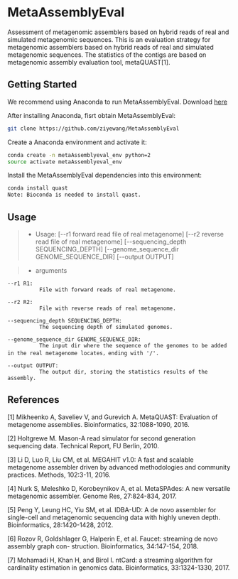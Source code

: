 # MetaAssemblyEval
Assessment of metagenomic assemblers based on hybrid reads of real and simulated metagenomic sequences.
This is an evaluation strategy for metagenomic assemblers based on hybrid reads of real and simulated metagenomic sequences. The statistics of the contigs are based on metagenomic assembly evaluation tool, metaQUAST[1].

## <a name="started"></a>Getting Started

We recommend using Anaconda to run MetaAssemblyEval. Download [here](https://www.continuum.io/downloads)

After installing Anaconda, fisrt obtain MetaAssemblyEval:

```sh
git clone https://github.com/ziyewang/MetaAssemblyEval
```
Create a Anaconda environment and activate it:

```sh
conda create -n metaAssemblyeval_env python=2
source activate metaAssemblyeval_env
```

Install the MetaAssemblyEval dependencies into this environment:

```sh
conda install quast 
Note: Bioconda is needed to install quast.
```
## <a name="usage"></a>Usage


> - Usage:         [--r1 forward read file of real metagenome]
                   [--r2 reverse read file of real metagenome]
                   [--sequencing_depth SEQUENCING_DEPTH]
                   [--genome_sequence_dir GENOME_SEQUENCE_DIR] 
                   [--output OUTPUT]


> - arguments
				
  	--r1 R1: 
              File with forward reads of real metagenome.
	
  	--r2 R2: 
              File with reverse reads of real metagenome.
         
    --sequencing_depth SEQUENCING_DEPTH:
              The sequencing depth of simulated genomes.
              
    --genome_sequence_dir GENOME_SEQUENCE_DIR:
              The input dir where the sequence of the genomes to be added in the real metagenome locates，ending with '/'.
              
    --output OUTPUT:       
              The output dir, storing the statistics results of the assembly.
              
              
              
              
    
              
## <a name="preprocessing"></a>References

[1] Mikheenko A, Saveliev V, and Gurevich A. MetaQUAST: Evaluation of metagenome assemblies. Bioinformatics, 32:1088-1090, 2016.

[2] Holtgrewe M. Mason-A read simulator for second generation sequencing data. Technical Report, FU Berlin, 2010.

[3] Li D, Luo R, Liu CM, et al. MEGAHIT v1.0: A fast and scalable metagenome assembler driven by advanced methodologies and community practices. Methods, 102:3-11, 2016.

[4] Nurk S, Meleshko D, Korobeynikov A, et al. MetaSPAdes: A new versatile metagenomic assembler. Genome Res, 27:824-834, 2017.

[5] Peng Y, Leung HC, Yiu SM, et al. IDBA-UD: A de novo assembler for single-cell and metagenomic sequencing data with highly uneven depth. Bioinformatics, 28:1420-1428, 2012.

[6] Rozov R, Goldshlager G, Halperin E, et al. Faucet: streaming de novo assembly graph con-
struction. Bioinformatics, 34:147-154, 2018.

[7] Mohamadi H, Khan H, and Birol I. ntCard: a streaming algorithm for cardinality estimation
in genomics data. Bioinformatics, 33:1324-1330, 2017.

